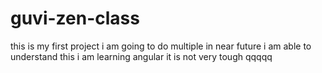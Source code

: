 # guvi-zen-class
this is my first project
i am going to do multiple in near future
i am able to understand this
i am learning angular it is not very tough
qqqqq
